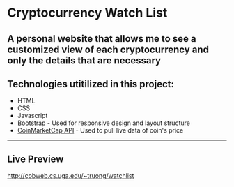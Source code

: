 # Cryptocurrency Watch List

A personal website that allows me to see a customized view of each cryptocurrency and only the details that are necessary 
------------------------------------------------------------------------------------------------------------------------------  

## Technologies utitilized in this project:
- HTML
- CSS
- Javascript
- [Bootstrap](https://getbootstrap.com) - Used for responsive design and layout structure 
- [CoinMarketCap API](https://coinmarketcap.com/api/) - Used to pull live data of coin's price

---------------------------------------------------------------------------------------------------------------------------
## Live Preview
http://cobweb.cs.uga.edu/~truong/watchlist







